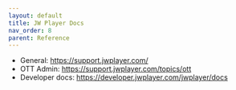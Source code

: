 ```yaml
---
layout: default
title: JW Player Docs
nav_order: 8
parent: Reference
---
```


- General: https://support.jwplayer.com/
- OTT Admin: https://support.jwplayer.com/topics/ott
- Developer docs: https://developer.jwplayer.com/jwplayer/docs

